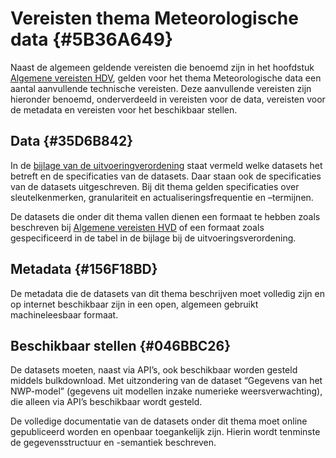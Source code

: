 # Vereisten thema Meteorologische data {#5B36A649}

Naast de algemeen geldende vereisten die benoemd zijn in het hoofdstuk <a href='#207C051B'>Algemene vereisten HDV</a>, gelden voor het thema Meteorologische data een aantal aanvullende technische vereisten. Deze aanvullende vereisten zijn hieronder benoemd, onderverdeeld in vereisten voor de data, vereisten voor de metadata en vereisten voor het beschikbaar stellen.<br/>

## Data {#35D6B842}

In de <a href='https://eur-lex.europa.eu/legal-content/NL/TXT/HTML/?uri=CELEX:32023R0138#d1e32-48-1' target='_blank'>bijlage van de uitvoeringverordening</a> staat vermeld welke datasets het betreft en de specificaties van de datasets. Daar staan ook de specificaties van de datasets uitgeschreven. Bij dit thema gelden specificaties over sleutelkenmerken, granulariteit en actualiseringsfrequentie en –termijnen.<br/>

De datasets die onder dit thema vallen dienen een formaat te hebben zoals beschreven bij <a href='#120E3368'>Algemene vereisten HVD</a> of een formaat zoals gespecificeerd in de tabel in de bijlage bij de uitvoeringsverordening.<br/>

## Metadata {#156F18BD}

De metadata die de datasets van dit thema beschrijven moet volledig zijn en op internet beschikbaar zijn in een open, algemeen gebruikt machineleesbaar formaat.<br/>

## Beschikbaar stellen {#046BBC26}

De datasets moeten, naast via API’s, ook beschikbaar worden gesteld middels bulkdownload. Met uitzondering van de dataset “Gegevens van het NWP-model” (gegevens uit modellen inzake numerieke weersverwachting), die alleen via API’s beschikbaar wordt gesteld.<br/>

De volledige documentatie van de datasets onder dit thema moet online gepubliceerd worden en openbaar toegankelijk zijn. Hierin wordt tenminste de gegevensstructuur en -semantiek beschreven.

